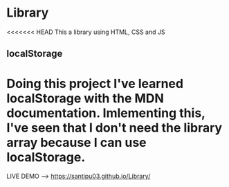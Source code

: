 # Library
<<<<<<< HEAD
This a library using HTML, CSS and JS

## localStorage
Doing this project I've learned localStorage with the MDN documentation. Imlementing this, I've seen that I don't need the library array because I can use localStorage.
=======

LIVE DEMO --> https://santipu03.github.io/Library/